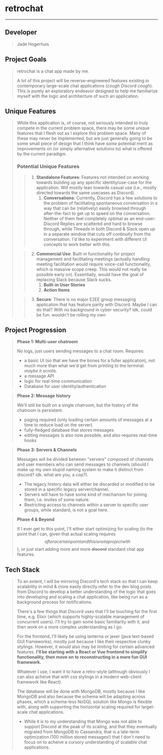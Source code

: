 # retrochat
---

## Developer
> Jade Hogerhuis

## Project Goals
> retrochat is a chat app made by me.
> 
> A lot of this project will be reverse-engineered features existing in contemporary large-scale chat applications (*cough* Discord *cough*).
> This is purely an exploratory endeavor designed to help me familiarize myself with the logic and architecture of such an application. 

## Unique Features
> While this application is, of course, not seriously intended to truly compete in the current problem space, there may be some unique features that I flesh out as I explore this problem space. Many of these may never be implemented, but are just generally going to be some small piece of design that I think have *some* potential merit as improvements on (or simply alternative solutions to) what is offered by the current paradigm.
> 
> ### Potential Unique Features
>> 1. **Standalone Features**: Features not intended on working towards building up any specific identity/use-case for the application. Will mostly lean towards casual use (i.e., mostly directed towards the same usecases as Discord).
>>     1. **Conversations**: Currently, Discord has a few solutions to the problem of facilitating spontaneous conversation in a way that can be (relatively) easily browsed through after-the-fact to get up to speed on the conversation. Neither of them feel completely optimal as an end-user: Discord Replies are scattered and hard to browse through, while Threads in both Discord & Slack open up in a separate window that cuts off continuity from the conversation. I'd like to experiment with different UI concepts to work better with this.
>
>> 2. **Commercial Use**: Built-in functionality for project management and facilitating meetings (actually handling meeting facilitation would require voice-call functionality, which is massive scope creep. This would not really be possible early on). Essentially, would have the goal of replacing Slack because Slack sucks.
>>    1. **Built-in User Stories**
>>    2. **Action Items**  
>
>> 3. **Secure**: There is no major E2EE group messaging application that has feature parity with Discord. Maybe I can do that? With no background in cyber security? idk, could be fun. wouldn't be rolling my own

## Project Progression
> **Phase 1: Multi-user chatroom** 
> 
> No logs, just users sending messages to a chat room. Requires: 
> - a basic UI (so that we have the bones for a fuller application), not much more than what we'd get from printing to the terminal. *maybe* it scrolls.
> - a message API 
> - logic for real-time communication
> - Database for user identity/authentication

> **Phase 2: Message history**
> 
> We'll still be built on a single chatroom, but the history of the chatroom is persistent.
> - paging required (only loading certain amounts of messages at a time to reduce load on the server)
> - fully-fledged database that stores messages
> - editing messages is also now possible, and also requires real-time hooks

> **Phase 3: Servers & Channels**
> 
> Messages will be divided between "servers" composed of channels and user members who can send messages to channels (should I make up my own stupid naming system to make it distinct from discord? idk. what are you, a cop?).
> - The legacy history data will either be discarded or modified to be stored in a specific legacy server/channel.
> - Servers will have to have some kind of mechanism for joining them, i.e. invites of some nature. 
> - Restricting access to channels within a server to specific user groups, while standard, is not a goal here. 

> **Phase 4 & Beyond**
>
> If I ever get to this point, I'll either start optimizing for scaling (to the point that I can, given that actual scaling requires $$ after a certain point and this is not a project with $$), or just start adding more and more ~~discord~~ standard chat app features.

## Tech Stack
> To an extent, I will be mirroring Discord's tech stack so that I can keep scalability in mind & more easily directly refer to the dev blog posts from Discord to develop a better understanding of the logic that goes into developing and scaling a chat application, like being run as a background process for notifications. 
> 
> There's a few things that Discord uses that I'll be touching for the first time, e.g. Elixir (which supports highly-scalable management of concurrent users). I'll try to gain some basic familiarity with it, and then work on a more complex understanding as I go.
>
> For the frontend, I'll likely be using lanterna or jexer (java text-based GUI frameworks), mostly just because I like their respective clunky stylings. However, it would also may be limiting for certain advanced features. **I'll be starting with a React or Vue frontend to simplify functionality, then move on to reconstructing in a more fun GUI framework.**
> 
> Whatever I use, I want it to have a retro-style (although obviously I can also acheive that with css stylings in a modern web-client framework like React). 
>
> The database will be done with MongoDB, mostly because I like MongoDB and also because the schema will be adapting across phases, which a schema-less NoSQL solution like Mongo is flexible with, along with supporting the horizontal scaling required for larget-scale chat applications.
> -  While it is to my understanding that Mongo was not able to support Discord at the peak of its scaling, and that they eventually migrated from MongoDB to Cassandra, that is a late-term optimization (100 million stored messages!) that I don't need to focus on to acheive a cursory understanding of scalable chat applications.